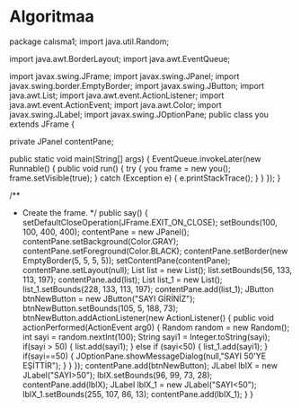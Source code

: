 # Algoritmaa
package calısma1;
import java.util.Random;

import java.awt.BorderLayout;
import java.awt.EventQueue;

import javax.swing.JFrame;
import javax.swing.JPanel;
import javax.swing.border.EmptyBorder;
import javax.swing.JButton;
import java.awt.List;
import java.awt.event.ActionListener;
import java.awt.event.ActionEvent;
import java.awt.Color;
import javax.swing.JLabel;
import javax.swing.JOptionPane;
public class you extends JFrame {

private JPanel contentPane;

public static void main(String[] args) {
EventQueue.invokeLater(new Runnable() {
public void run() {
try {
you frame = new you();
frame.setVisible(true);
} catch (Exception e) {
e.printStackTrace();
}
}
});
}

/**
 * Create the frame.
 */
public say() {
setDefaultCloseOperation(JFrame.EXIT_ON_CLOSE);
setBounds(100, 100, 400, 400);
contentPane = new JPanel();
contentPane.setBackground(Color.GRAY);
contentPane.setForeground(Color.BLACK);
contentPane.setBorder(new EmptyBorder(5, 5, 5, 5));
setContentPane(contentPane);
contentPane.setLayout(null);
List list = new List();
list.setBounds(56, 133, 113, 197);
contentPane.add(list);
List list_1 = new List();
list_1.setBounds(228, 133, 113, 197);
contentPane.add(list_1);
JButton btnNewButton = new JButton("SAYI GİRİNİZ");
btnNewButton.setBounds(105, 5, 188, 73);
btnNewButton.addActionListener(new ActionListener() {
public void actionPerformed(ActionEvent arg0) {
Random random = new Random();
int sayi = random.nextInt(100);
String sayi1 = Integer.toString(sayi);
if(sayi > 50) {
list.add(sayi1);
}
else if (sayi<50) {
list_1.add(sayi1);
}
if(sayi==50) {
JOptionPane.showMessageDialog(null,"SAYI 50'YE EŞİTTİR");
}
}
});
contentPane.add(btnNewButton);
JLabel lblX = new JLabel("SAYI>50");
lblX.setBounds(96, 99, 73, 28);
contentPane.add(lblX);
JLabel lblX_1 = new JLabel("SAYI<50");
lblX_1.setBounds(255, 107, 86, 13);
contentPane.add(lblX_1);
}
}
